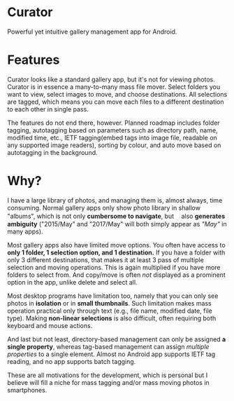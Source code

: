 # Curator
Powerful yet intuitive gallery management app for Android.

# Features
Curator looks like a standard gallery app, but it's not for viewing photos.
Curator is in essence a many-to-many mass file mover.
Select folders you want to view, select images to move, and choose destinations.
All selections are tagged, which means you can move each files to a different destination to each other in single pass.

The features do not end there, however.
Planned roadmap includes folder tagging, autotagging based on parameters such as directory path, name, modified time, etc.,
IETF tagging(embed tags into image file, readable on any supported image readers), sorting by colour, and auto move based on autotagging in the background.

# Why?
I have a large library of photos, and managing them is, almost always, time consuming.
Normal gallery apps only show photo library in shallow "albums", which is not only **cumbersome to navigate**,
but ᅟalso **generates ambiguity** ("2015/May" and "2017/May" will both simply appear as *"May"* in many apps).

Most gallery apps also have limited move options.
You often have access to **only 1 folder, 1 selection option, and 1 destination.**
If you have a folder with only 3 different destinations, that makes it at least 3 pass of multiple selection and moving operations.
This is again multiplied if you have more folders to select from.
And copy/move is often *not* displayed as a prominent option in the app, unlike delete and select all.

Most desktop programs have limitation too, namely that you can only see photos in **isolation** or in **small thumbnails**.
Such limitation makes mass operation practical only through text (e.g., file name, modified date, file type).
Making **non-linear selections** is also difficult, often requiring both keyboard and mouse actions.

And last but not least, directory-based management can only be assigned **a single property**,
whereas tag-based management can assign *multiple properties* to a single element.
Almost no Android app supports IETF tag reading, and no app supports batch tagging.

These are all motivations for the development, which is personal but I believe will fill a niche for mass tagging and/or mass moving photos in smartphones.
